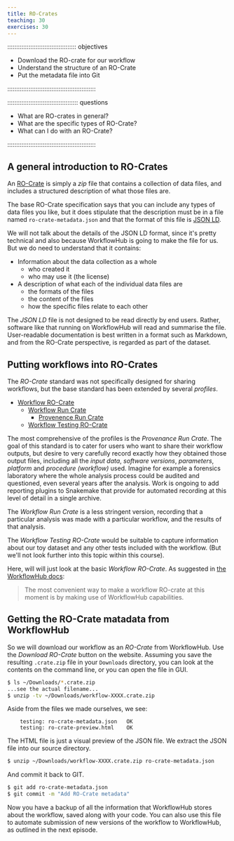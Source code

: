 ```yaml
---
title: RO-Crates
teaching: 30
exercises: 30
---
```


::::::::::::::::::::::::::::::::::::::: objectives

- Download the RO-crate for our workflow
- Understand the structure of an RO-Crate
- Put the metadata file into Git

::::::::::::::::::::::::::::::::::::::::::::::::::

:::::::::::::::::::::::::::::::::::::::: questions

- What are RO-crates in general?
- What are the specific types of RO-Crate?
- What can I do with an RO-Crate?

::::::::::::::::::::::::::::::::::::::::::::::::::

## A general introduction to RO-Crates

An [RO-Crate](https://www.researchobject.org/ro-crate/about_ro_crate) is simply a *zip* file that
contains a collection of data files, and includes a structured description of what those files are.

The base RO-Crate specification says that you can include any types of data files you like, but
it does stipulate that the description must be in a file named `ro-crate-metadata.json` and that
the format of this file is [JSON LD](https://json-ld.org/).

We will not talk about the details of the JSON LD format, since it's pretty technical and also
because WorkflowHub is going to make the file for us. But we do need to understand that it
contains:

* Information about the data collection as a whole
  * who created it
  * who may use it (the license)
* A description of what each of the individual data files are
  * the formats of the files
  * the content of the files
  * how the specific files relate to each other

The *JSON LD* file is not designed to be read directly by end users. Rather, software like that
running on WorkflowHub will read and summarise the file. User-readable documentation is best
written in a format such as Markdown, and from the RO-Crate perspective, is regarded as part of
the dataset.

## Putting workflows into RO-Crates

The *RO-Crate* standard was not specifically designed for sharing workflows, but the base standard
has been extended by several *profiles*.

* [Workflow RO-Crate](https://about.workflowhub.eu/Workflow-RO-Crate/)
  * [Workflow Run Crate](https://www.researchobject.org/workflow-run-crate/profiles/workflow_run_crate/)
    * [Provenence Run Crate](https://www.researchobject.org/workflow-run-crate/profiles/provenance_run_crate/)
  * [Workflow Testing RO-Crate](https://crs4.github.io/workflow-testing-ro-crate/)

The most comprehensive of the profiles is the *Provenance Run Crate*. The goal of this standard is
to cater for users who want to share their workflow outputs, but desire to very carefully record
exactly how they obtained those output files, including all the *input data*, *software versions*,
*parameters*, *platform* and *procedure (workflow)* used. Imagine for example a forensics
laboratory where the whole analysis process could be audited and questioned, even several years
after the analysis. Work is ongoing to add reporting plugins to Snakemake that provide for
automated recording at this level of detail in a single archive.

The *Workflow Run Crate* is a less stringent version, recording that a particular analysis was
made with a particular workflow, and the results of that analysis.

The *Workflow Testing RO-Crate* would be suitable to capture information about our toy dataset and
any other tests included with the workflow. (But we'll not look further into this topic within
this course).

Here, will will just look at the basic *Workflow RO-Crate*. As suggested in [the WorkflowHub docs](
https://about.workflowhub.eu/developer/how-to-make-a-workflow-ro-crate/):

> The most convenient way to make a workflow RO-crate at this moment is by making use of
> WorkflowHub capabilities.

## Getting the RO-Crate matadata from WorkflowHub

So we will download our workflow as an *RO-Crate* from WorkflowHub.  Use the
*Download RO-Crate* button on the website. Assuming you save the resulting `.crate.zip` file in
your `Downloads` directory, you can look at the contents on the command line, or you can open
the file in GUI.

```bash
$ ls ~/Downloads/*.crate.zip
...see the actual filename...
$ unzip -tv ~/Downloads/workflow-XXXX.crate.zip
```

Aside from the files we made ourselves, we see:

```output
    testing: ro-crate-metadata.json   OK
    testing: ro-crate-preview.html    OK
```

The HTML file is just a visual preview of the JSON file. We extract the JSON file into our source
directory.

```bash
$ unzip ~/Downloads/workflow-XXXX.crate.zip ro-crate-metadata.json
```

And commit it back to GIT.

```bash
$ git add ro-crate-metadata.json
$ git commit -m "Add RO-Crate metadata"
```

Now you have a backup of all the information that WorkflowHub stores about the workflow, saved
along with your code. You can also use this file to automate submission of new versions of the
workflow to WorkflowHub, as outlined in the next episode.

